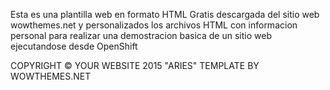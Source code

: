 
Esta es una plantilla web en formato HTML Gratis descargada del sitio web wowthemes.net
y personalizados los archivos HTML con informacion personal para realizar una demostracion basica
de un sitio web ejecutandose desde OpenShift 


COPYRIGHT © YOUR WEBSITE 2015
"ARIES" TEMPLATE BY WOWTHEMES.NET

